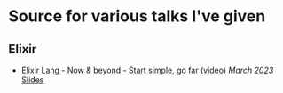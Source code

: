 # Source for various talks I've given

## Elixir

- [Elixir Lang - Now & beyond - Start simple, go far (video)](https://youtu.be/mRf20AANdYk) _March 2023_ <br />
  [Slides](https://github.com/cmnstmntmn/talks/blob/main/Elixir%20Lang%20-%20Now%20%26%20beyound.pdf)
